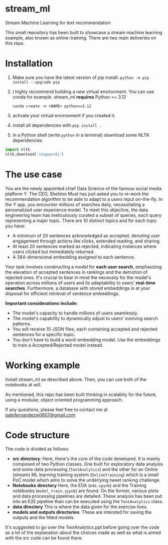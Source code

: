 # stream_ml
Stream Machine Learning for text recommendation
 
This small repository has been built to showcase a stream machine learning example, also known as online-training. There are two main deliveries on this repo.

# Installation 

1. Make sure you have the latest version of pip install: 
`python -m pip install --upgrade pip `

2. I highly recommend building a new virtual environment. You can use conda for example. stream_ml **requires** Python >= 3.12
    
    `conda create -n <NAME> python==3.12`
3. activate your virtual environment if you created it.
4. install all dependencies with `pip install .`
5. In a Python shell (write `python` in a terminal) download some NLTK dependencies

```python
import nltk
nltk.download('stopwords')
```

# The use case

You are the newly appointed chief Data Science of the famous social media platform Y. The CEO, Sheldon Must has just asked you to re-work the recommendation algorithm to be able to adapt to a users input on-the-fly. 
In the Y app, you encounter millions of searches daily, necessitating a personalized user experience model. To meet this objective, the data engineering team has meticulously curated a subset of queries, each query representing a major topic.  There are 10 distinct topics and for each topic you have:

- A minimum of 20 sentences acknowledged as accepted, denoting user engagement through actions like clicks, extended reading, and sharing.
- At least 20 sentences marked as rejected, indicating instances where users clicked but immediately returned.
- A 384-dimensional embedding assigned to each sentence.

Your task involves constructing a model for **each user search**, emphasizing the elevation of accepted sentences in rankings and the demotion of rejected ones. It's crucial to bear in mind the necessity for the model's operation across millions of users and its adaptability to users' **real-time searches**. Furthermore, a database with stored embeddings is at your disposal for efficient retrieval of sentence embeddings.

**Important considerations include:**

- The model's capacity to handle millions of users seamlessly.
- The model's capability to dynamically adjust to users' evolving search patterns.
- You will receive 10 JSON files, each containing accepted and rejected sentences for a specific topic. 
- You don't have to build a word-embedding model. Use the embeddings to train a Accepted/Rejected model instead.


# Working example 

Install stream_ml as described above. Then, you can use both of the notebooks at will. 

As mentioned, this repo has been built thinking in scalabity for the future, using a modular, object oriented programming approach.

If any questions, please feel free to contact me at patofernandezw0607@gmail.com

# Code structure 
The code is divided as follows:

- **src directory**: Here, there's the core of the code developed. It is mainly composed of two Python classes. One built for exploratory data analysis and some data processing (`TextAnalytics`) and the other for an Online (stream) ML learning training system (`OnlineTraining`) which is a small PoC model which aims to solve the underlying tweet ranking challenge. 
- **Notebooks directory** Here, the EDA (`eda.ipynb`) and the Training notebooks (`model_train.ipynb`) are found. On the former, various plots and data processing pipelines are detailed. These analysis has been put into an E2E pipeline than can be executed using the `TextAnalytics` class. 
- **data directory** This is where the data given for the exercise lives.
- **models and outputs directories**: These are intended for saving the outputs and the fitted models.


It's suggested to go over the TextAnalytics.ppt before going over the code as a lot of the explanation about the choices made as well as what is aimed with the src code can be found there. 




